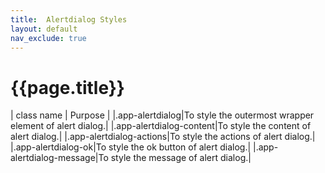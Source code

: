 ```yaml
---
title:  Alertdialog Styles
layout: default
nav_exclude: true
---
```

# {{page.title}}

| class name  | Purpose |
|.app-alertdialog|To style the outermost wrapper element of alert dialog.|
|.app-alertdialog-content|To style the content of alert dialog.|
|.app-alertdialog-actions|To style the actions of alert dialog.|
|.app-alertdialog-ok|To style the ok button of alert dialog.|
|.app-alertdialog-message|To style the message of alert dialog.|

